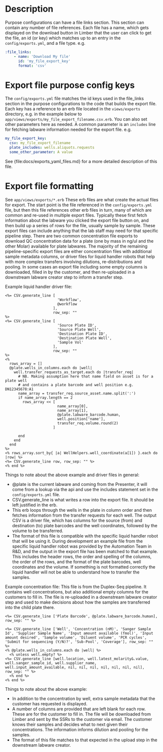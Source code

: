 <!--
# @markup markdown
# @title Exports files
-->

# Description
Purpose configurations can have a file links section. This section can contain any number of file references. Each file has a name, which gets displayed on the download button in Limber that the user can click to get the file, an id (or key) which matches up to an entry in the `config/exports.yml`, and a file type.
e.g.
```yaml
:file_links:
    - name: 'Download My file'
      id: 'my_file_export_key'
      format: 'csv'
```

# Export file purpose config keys
The `config/exports.yml` file matches the id keys used in the file_links section in the purpose configurations to the code that builds the export file. Each key has a reference to an erb file located in the `views/exports` directory, e.g. in the example below to `app/views/exports/my_file_export_filename.csv.erb`.
You can also set other parameters here as needed. A common parameter is an `includes` line for fetching labware information needed for the export file.
e.g.
```yaml
my_file_export_key:
  csv: my_file_export_filename
  plate_includes: wells.aliquots.requests
  some_other_parameter: A value
```

See {file:docs/exports_yaml_files.md} for a more detailed description of this file.

# Export file formatting
See `app/views/exports/*.erb`
These erb files are what create the actual files for export. The start point is the file referenced in the `config/exports.yml` file, but then this file references other erb files in turn, many of which are common and re-used in multiple export files. Typically these first fetch information about the labware you clicked the export file button on, and then build up a series of rows for the file, usually sample by sample.
These export files can include anything that the lab staff may need for that specific pipeline step.
There are two common concentration file exports to download QC concentration data for a plate (one by mass in ng/ul and the other Molar) available for plate labwares.
The majority of the remaining pipeline-specific export files are either concentration files with additional sample metadata columns, or driver files for liquid handler robots that help with more complex transfers involving dilutions, re-distributions and pooling.
In some cases an export file including some empty columns is downloaded, filled in by the customer, and then re-uploaded in a downstream labware creator step to inform a transfer step.

Example liquid handler driver file:
```code
<%= CSV.generate_line [
                        'Workflow',
                        @workflow
                      ],
                      row_sep: ""
%>
<%= CSV.generate_line [
                        'Source Plate ID',
                        'Source Plate Well',
                        'Destination Plate ID',
                        'Destination Plate Well',
                        'Sample Vol'
                      ],
                      row_sep: ""
%>
<%
  rows_array = []
  @plate.wells_in_columns.each do |well|
    well.transfer_requests_as_target.each do |transfer_req|
      # NB. Making assumption here that name field on asset is for a plate well
      # and contains a plate barcode and well position e.g. DN12345678:A1
      name_array = transfer_req.source_asset.name.split(':')
      if name_array.length == 2
        rows_array << [
                        name_array[0],
                        name_array[1],
                        @plate.labware_barcode.human,
                        well.position['name'],
                        transfer_req.volume.round(2)
                      ]

      end
    end
  end
%>
<% rows_array.sort_by{ |a| WellHelpers.well_coordinate(a[1]) }.each do |row| %>
<%= CSV.generate_line row, row_sep: "" %>
<% end %>
```

Things to note about the above example and driver files in general:
- @plate is the current labware and coming from the Presenter, it will come from a lookup via the api and use the includes statement set in the `config/exports.yml` file.
- CSV.generate_line is what writes a row into the export file. It should be left justified in the erb.
- This erb loops through the wells in the plate in column order and then fetches information from the transfer requests for each well. The output CSV is a driver file, which has columns for the source (from) and destination (to) plate barcodes and the well coordinates, followed by the volume to be transferred.
- The format of this file is compatible with the specific liquid handler robot that will be using it. During development an example file from the specific liquid handler robot was provided by the Automation Team in R&D, and the output in the export file has been matched to that example. This includes the header rows, the order and spelling of the columns, the order of the rows, and the format of the plate barcodes, well coordinates and the volume. If something is not formatted correctly the liquid handler will not be able to understand how to transfer the samples.


Example concentration file:
This file is from the Duplex-Seq pipeline. It contains well concentrations, but also additional empty columns for the customers to fill in. The file is re-uploaded in a downstream labware creator step and used to make decisions about how the samples are transferred into the child plate there.
```code
<%= CSV.generate_line ['Plate Barcode', @plate.labware_barcode.human], row_sep: "" %>

<%= CSV.generate_line ['Well', 'Concentration (nM)', 'Sanger Sample Id', 'Supplier Sample Name', 'Input amount available (fmol)', 'Input amount desired', 'Sample volume', 'Diluent volume', 'PCR cycles', 'Submit for sequencing (Y/N)?', 'Sub-Pool', 'Coverage'], row_sep: "" %>
<% @plate.wells_in_columns.each do |well| %>
  <% unless well.empty? %>
<%= CSV.generate_line [well.location, well.latest_molarity&.value, well.sanger_sample_id, well.supplier_name, well.input_amount_available, nil, nil, nil, nil, nil, nil, nil], row_sep: "" %>
  <% end %>
<% end %>
```

Things to note about the above example:
- In addition to the concentration by well, extra sample metadata that the customer has requested is displayed.
- A number of columns are provided that are left blank for each row. These are for the customer to fill in. The file will be downloaded from Limber and sent by the SSRs to the customer via email. The customer knows their samples and decides what to next given their concentrations. The information informs dilution and pooling for the samples.
- The format of this file matches to that expected in the upload step in the downstream labware creator.
